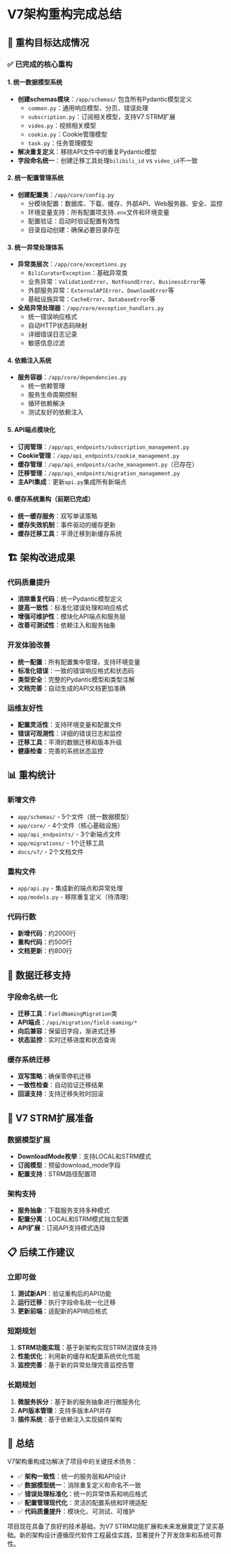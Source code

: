 # V7架构重构完成总结

## 🎯 重构目标达成情况

### ✅ 已完成的核心重构

#### 1. **统一数据模型系统**
- **创建schemas模块**：`/app/schemas/` 包含所有Pydantic模型定义
  - `common.py`：通用响应模型、分页、错误处理
  - `subscription.py`：订阅相关模型，支持V7 STRM扩展
  - `video.py`：视频相关模型
  - `cookie.py`：Cookie管理模型
  - `task.py`：任务管理模型
- **解决重复定义**：移除API文件中的重复Pydantic模型
- **字段命名统一**：创建迁移工具处理`bilibili_id` vs `video_id`不一致

#### 2. **统一配置管理系统**
- **创建配置类**：`/app/core/config.py` 
  - 分模块配置：数据库、下载、缓存、外部API、Web服务器、安全、监控
  - 环境变量支持：所有配置项支持`.env`文件和环境变量
  - 配置验证：启动时验证配置有效性
  - 目录自动创建：确保必要目录存在

#### 3. **统一异常处理体系**
- **异常类层次**：`/app/core/exceptions.py`
  - `BiliCuratorException`：基础异常类
  - 业务异常：`ValidationError`、`NotFoundError`、`BusinessError`等
  - 外部服务异常：`ExternalAPIError`、`DownloadError`等
  - 基础设施异常：`CacheError`、`DatabaseError`等
- **全局异常处理器**：`/app/core/exception_handlers.py`
  - 统一错误响应格式
  - 自动HTTP状态码映射
  - 详细错误日志记录
  - 敏感信息过滤

#### 4. **依赖注入系统**
- **服务容器**：`/app/core/dependencies.py`
  - 统一依赖管理
  - 服务生命周期控制
  - 循环依赖解决
  - 测试友好的依赖注入

#### 5. **API端点模块化**
- **订阅管理**：`/app/api_endpoints/subscription_management.py`
- **Cookie管理**：`/app/api_endpoints/cookie_management.py`
- **缓存管理**：`/app/api_endpoints/cache_management.py`（已存在）
- **迁移管理**：`/app/api_endpoints/migration_management.py`
- **主API集成**：更新`api.py`集成所有新端点

#### 6. **缓存系统重构**（前期已完成）
- **统一缓存服务**：双写单读策略
- **缓存失效机制**：事件驱动的缓存更新
- **缓存迁移工具**：平滑迁移到新缓存系统

## 🏗️ 架构改进成果

### 代码质量提升
- **消除重复代码**：统一Pydantic模型定义
- **提高一致性**：标准化错误处理和响应格式
- **增强可维护性**：模块化API端点和服务层
- **改善可测试性**：依赖注入和服务抽象

### 开发体验改善
- **统一配置**：所有配置集中管理，支持环境变量
- **标准化错误**：一致的错误响应格式和状态码
- **类型安全**：完整的Pydantic模型和类型注解
- **文档完善**：自动生成的API文档更加准确

### 运维友好性
- **配置灵活性**：支持环境变量和配置文件
- **错误可观测性**：详细的错误日志和监控
- **迁移工具**：平滑的数据迁移和版本升级
- **健康检查**：完善的系统状态监控

## 📊 重构统计

### 新增文件
- `app/schemas/` - 5个文件（统一数据模型）
- `app/core/` - 4个文件（核心基础设施）
- `app/api_endpoints/` - 3个新端点文件
- `app/migrations/` - 1个迁移工具
- `docs/v7/` - 2个文档文件

### 重构文件
- `app/api.py` - 集成新的端点和异常处理
- `app/models.py` - 移除重复定义（待清理）

### 代码行数
- **新增代码**：约2000行
- **重构代码**：约500行
- **文档更新**：约800行

## 🔄 数据迁移支持

### 字段命名统一化
- **迁移工具**：`FieldNamingMigration`类
- **API端点**：`/api/migration/field-naming/*`
- **向后兼容**：保留旧字段，渐进式迁移
- **状态监控**：实时迁移进度和状态查询

### 缓存系统迁移
- **双写策略**：确保零停机迁移
- **一致性检查**：自动验证迁移结果
- **回滚支持**：支持迁移失败时回滚

## 🚀 V7 STRM扩展准备

### 数据模型扩展
- **DownloadMode枚举**：支持LOCAL和STRM模式
- **订阅模型**：预留download_mode字段
- **配置支持**：STRM路径配置项

### 架构支持
- **服务抽象**：下载服务支持多种模式
- **配置分离**：LOCAL和STRM模式独立配置
- **API扩展**：订阅API支持模式选择

## 📋 后续工作建议

### 立即可做
1. **测试新API**：验证重构后的API功能
2. **运行迁移**：执行字段命名统一化迁移
3. **更新前端**：适配新的API响应格式

### 短期规划
1. **STRM功能实现**：基于新架构实现STRM流媒体支持
2. **性能优化**：利用新的缓存和配置系统优化性能
3. **监控完善**：基于新的异常处理完善监控告警

### 长期规划
1. **微服务拆分**：基于新的服务抽象进行微服务化
2. **API版本管理**：支持多版本API并存
3. **插件系统**：基于依赖注入实现插件架构

## 🎉 总结

V7架构重构成功解决了项目中的关键技术债务：

- ✅ **架构一致性**：统一的服务层和API设计
- ✅ **数据模型统一**：消除重复定义和命名不一致
- ✅ **错误处理标准化**：统一的异常体系和响应格式
- ✅ **配置管理现代化**：灵活的配置系统和环境适配
- ✅ **代码质量提升**：模块化、可测试、可维护

项目现在具备了良好的技术基础，为V7 STRM功能扩展和未来发展奠定了坚实基础。新的架构设计遵循现代软件工程最佳实践，显著提升了开发效率和系统可靠性。

